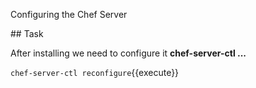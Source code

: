 Configuring the Chef Server

## Task

After installing we need to configure it **chef-server-ctl ...**

`chef-server-ctl reconfigure`{{execute}}